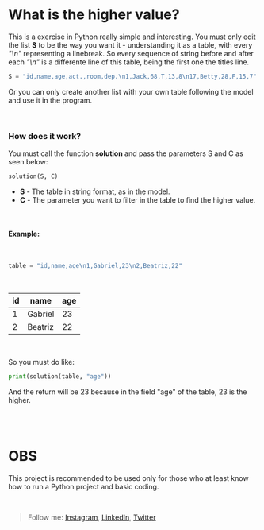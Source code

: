 # What is the higher value?

This is a exercise in Python really simple and interesting. You must only edit the list **S** to be the way you want it - understanding it as a table, with every _"\n"_ representing a linebreak. So every sequence of string before and after each
_"\n"_ is a differente line of this table, being the first one the titles line.

```Python
S = "id,name,age,act.,room,dep.\n1,Jack,68,T,13,8\n17,Betty,28,F,15,7" # Edit this table
```

Or you can only create another list with your own table following the model and use it in the program.

<br>

### How does it work?

You must call the function **solution** and pass the parameters S and C as seen below:

```Python
solution(S, C)
```

- **S** - The table in string format, as in the model.
- **C** - The parameter you want to filter in the table to find the higher value.

<br>

#### Example: 

<br>

```Python
table = "id,name,age\n1,Gabriel,23\n2,Beatriz,22"
```

<br>

| id | name    | age |
|----|---------|-----|
| 1  | Gabriel | 23  |
| 2  | Beatriz | 22  |

<br>

So you must do like:

```Python
print(solution(table, "age"))
```

And the return will be 23 because in the field "age" of the table, 23 is the higher.

<br>
<br>

# OBS

This project is recommended to be used only for those who at least know how to run a Python project and basic coding.

<br>

> Follow me: [Instagram](https://instagram.com/eugaoliver), [LinkedIn](https://linkedin.com/in/gabrielocramos), [Twitter](https://twitter.com/eugaoliver)
